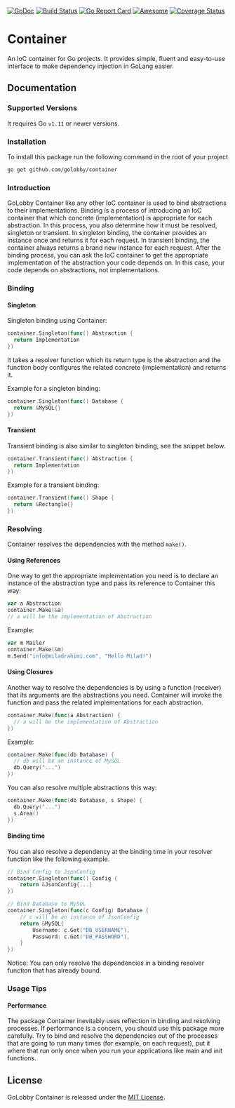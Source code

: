 [![GoDoc](https://godoc.org/github.com/golobby/container?status.svg)](https://godoc.org/github.com/golobby/container)
[![Build Status](https://travis-ci.org/golobby/container.svg?branch=master)](https://travis-ci.org/golobby/container)
[![Go Report Card](https://goreportcard.com/badge/github.com/golobby/container)](https://goreportcard.com/report/github.com/golobby/container)
[![Awesome](https://cdn.rawgit.com/sindresorhus/awesome/d7305f38d29fed78fa85652e3a63e154dd8e8829/media/badge.svg)](https://github.com/sindresorhus/awesome) 
[![Coverage Status](https://coveralls.io/repos/github/golobby/container/badge.png?branch=master)](https://coveralls.io/github/golobby/container?branch=master)

# Container
An IoC container for Go projects. It provides simple, fluent and easy-to-use interface to make dependency injection in 
GoLang easier.

## Documentation

### Supported Versions
It requires Go `v1.11` or newer versions.

### Installation
To install this package run the following command in the root of your project

```bash
go get github.com/golobby/container
```

### Introduction
GoLobby Container like any other IoC container is used to bind abstractions to their implementations.
Binding is a process of introducing an IoC container that which concrete (implementation) is appropriate for each 
abstraction. In this process, you also determine how it must be resolved, singleton or transient. 
In singleton binding, the container provides an instance once and returns it for each request. 
In transient binding, the container always returns a brand new instance for each request.
After the binding process, you can ask the IoC container to get the appropriate implementation of the abstraction your 
code depends on. In this case, your code depends on abstractions, not implementations.

### Binding

#### Singleton

Singleton binding using Container:

```go
container.Singleton(func() Abstraction {
  return Implementation
})
```

It takes a resolver function which its return type is the abstraction and the function body configures the related 
concrete (implementation) and returns it.

Example for a singleton binding:

```go
container.Singleton(func() Database {
  return &MySQL{}
})
```

#### Transient

Transient binding is also similar to singleton binding, see the snippet below.

```go
container.Transient(func() Abstraction {
  return Implementation
})
```

Example for a transient binding:

```go
container.Transient(func() Shape {
  return &Rectangle{}
})
```

### Resolving

Container resolves the dependencies with the method `make()`.

#### Using References

One way to get the appropriate implementation you need is to declare an instance of the abstraction type and pass its 
reference to Container this way:

```go
var a Abstraction
container.Make(&a)
// a will be the implementation of Abstraction
```

Example:

```go
var m Mailer
container.Make(&m)
m.Send("info@miladrahimi.com", "Hello Milad!")
```

#### Using Closures

Another way to resolve the dependencies is by using a function (receiver) that its arguments are the abstractions you 
need. Container will invoke the function and pass the related implementations for each abstraction.

```go
container.Make(func(a Abstraction) {
  // a will be the implementation of Abstraction
})
```

Example:

```go
container.Make(func(db Database) {
  // db will be an instance of MySQL
  db.Query("...")
})
```

You can also resolve multiple abstractions this way:

```go
container.Make(func(db Database, s Shape) {
  db.Query("...")
  s.Area()
})
```

#### Binding time

You can also resolve a dependency at the binding time in your resolver function like the following example.

```go
// Bind Config to JsonConfig
container.Singleton(func() Config {
    return &JsonConfig{...}
})

// Bind Database to MySQL
container.Singleton(func(c Config) Database {
    // c will be an instance of JsonConfig
    return &MySQL{
        Username: c.Get("DB_USERNAME"),
        Password: c.Get("DB_PASSWORD"),
    }
})
```

Notice: You can only resolve the dependencies in a binding resolver function that has already bound.

### Usage Tips

#### Performance
The package Container inevitably uses reflection in binding and resolving processes. 
If performance is a concern, you should use this package more carefully. 
Try to bind and resolve the dependencies out of the processes that are going to run many times 
(for example, on each request), put it where that run only once when you run your applications 
like main and init functions.

## License

GoLobby Container is released under the [MIT License](http://opensource.org/licenses/mit-license.php).
